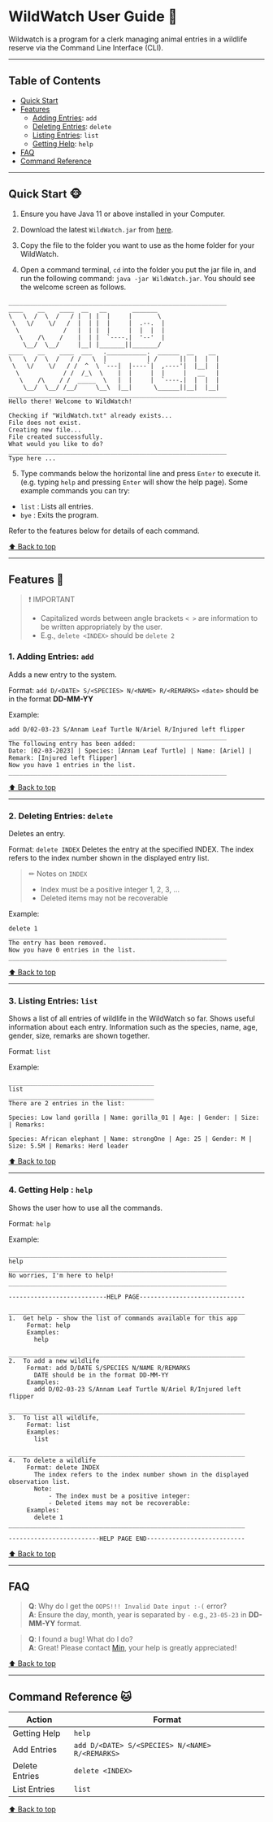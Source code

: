 # WildWatch User Guide 🐘


Wildwatch is a program for a clerk managing animal entries in a wildlife reserve via the Command Line Interface (CLI).

--------------------------------------------------------------------------------------------------------------------------------------
## Table of Contents 
- [Quick Start](https://ay2324s1-cs2113t-w11-2.github.io/tp/UserGuide.html#quick-start-)
- [Features](https://ay2324s1-cs2113t-w11-2.github.io/tp/UserGuide.html#features-)
    - [Adding Entries](https://ay2324s1-cs2113t-w11-2.github.io/tp/UserGuide.html#2-adding-entries-add): `add`
    - [Deleting Entries](https://ay2324s1-cs2113t-w11-2.github.io/tp/UserGuide.html#3-deleting-entries-delete): `delete`
    - [Listing Entries](https://ay2324s1-cs2113t-w11-2.github.io/tp/UserGuide.html#4-listing-entries-list): `list`
    - [Getting Help](https://ay2324s1-cs2113t-w11-2.github.io/tp/UserGuide.html#1-getting-help--help): `help` 
- [FAQ](https://ay2324s1-cs2113t-w11-2.github.io/tp/UserGuide.html#faq)
- [Command Reference](https://ay2324s1-cs2113t-w11-2.github.io/tp/UserGuide.html#command-reference-)
    
--------------------------------------------------------------------------------------------------------------------------------------

## Quick Start 🐵

1. Ensure you have Java 11 or above installed in your Computer.
   
2. Download the latest `WildWatch.jar` from [here](https://github.com/AY2324S1-CS2113T-W11-2/tp/releases).

3. Copy the file to the folder you want to use as the home folder for your WildWatch.

4. Open a command terminal, `cd` into the folder you put the jar file in, and run the following command: `java -jar WildWatch.jar`.
You should see the welcome screen as follows.

```
____________________________________________________________
____    __    ____  __   __       _______
\   \  /  \  /   / |  | |  |     |       \
 \   \/    \/   /  |  | |  |     |  .--.  |
  \            /   |  | |  |     |  |  |  |
   \    /\    /    |  | |  `----.|  '--'  |
    \__/  \__/     |__| |_______||_______/
____    __    ____  ___   .___________.  ______  __    __
\   \  /  \  /   / /   \  |           | /      ||  |  |  |
 \   \/    \/   / /  ^  \ `---|  |----`|  ,----'|  |__|  |
  \            / /  /_\  \    |  |     |  |     |   __   |
   \    /\    / /  _____  \   |  |     |  `----.|  |  |  |
    \__/  \__/ /__/     \__\  |__|      \______||__|  |__|
____________________________________________________________
Hello there! Welcome to WildWatch!

Checking if "WildWatch.txt" already exists...
File does not exist.
Creating new file...
File created successfully.
What would you like to do?
____________________________________________________________
Type here ...
```

5. Type commands below the horizontal line and press `Enter` to execute it. (e.g. typing `help` and pressing `Enter` will show the help page).
Some example commands you can try:
- `list` : Lists all entries.
- `bye` : Exits the program.

Refer to the features below for details of each command.

[⬆ Back to top](https://ay2324s1-cs2113t-w11-2.github.io/tp/UserGuide.html#table-of-contents)

--------------------------------------------------------------------------------------------------------------------------------------

## Features 🦊
> ❗ IMPORTANT
> * Capitalized words between angle brackets `< >` are information to be written appropriately by the user.
> * E.g., `delete <INDEX>` should be `delete 2`


### 1. Adding Entries: `add`
Adds a new entry to the system.

Format: `add D/<DATE> S/<SPECIES> N/<NAME> R/<REMARKS>`
`<date>` should be in the format **DD-MM-YY**

Example: 
```
add D/02-03-23 S/Annam Leaf Turtle N/Ariel R/Injured left flipper
____________________________________________________________
The following entry has been added:
Date: [02-03-2023] | Species: [Annam Leaf Turtle] | Name: [Ariel] | Remark: [Injured left flipper]
Now you have 1 entries in the list.
____________________________________________________________
```


[⬆ Back to top](https://ay2324s1-cs2113t-w11-2.github.io/tp/UserGuide.html#table-of-contents)

---

### 2. Deleting Entries: `delete`
Deletes an entry. 

Format: `delete INDEX`
Deletes the entry at the specified INDEX. 
The index refers to the index number shown in the displayed entry list.

> ✏ Notes on `INDEX`
> * Index must be a positive integer 1, 2, 3, ...
> * Deleted items may not be recoverable

Example:
```
delete 1
____________________________________________________________
The entry has been removed.
Now you have 0 entries in the list.
____________________________________________________________
```


[⬆ Back to top](https://ay2324s1-cs2113t-w11-2.github.io/tp/UserGuide.html#table-of-contents)

--- 

### 3. Listing Entries: `list`
Shows a list of all entries of wildlife in the WildWatch so far.
Shows useful information about each entry.
Information such as the species, name, age, gender, size, remarks are shown together.

Format: `list` 

Example: 
```
________________________________________
list
________________________________________
There are 2 entries in the list:

Species: Low land gorilla | Name: gorilla_01 | Age: | Gender: | Size: | Remarks:

Species: African elephant | Name: strongOne | Age: 25 | Gender: M | Size: 5.5M | Remarks: Herd leader
```

[⬆ Back to top](https://ay2324s1-cs2113t-w11-2.github.io/tp/UserGuide.html#table-of-contents)

--------------------------------------------------------------------------------------------------------------------------------------

### 4. Getting Help : `help`
Shows the user how to use all the commands.

Format: `help`

Example:
```
____________________________________________________________
help
____________________________________________________________
No worries, I'm here to help!
____________________________________________________________

---------------------------HELP PAGE-----------------------------

_________________________________________________________________
1.  Get help - show the list of commands available for this app
     Format: help
     Examples: 
       help

_________________________________________________________________
2.  To add a new wildlife
     Format: add D/DATE S/SPECIES N/NAME R/REMARKS
       DATE should be in the format DD-MM-YY
     Examples: 
       add D/02-03-23 S/Annam Leaf Turtle N/Ariel R/Injured left flipper

_________________________________________________________________
3.  To list all wildlife,
     Format: list
     Examples: 
       list

_________________________________________________________________
4.  To delete a wildlife
     Format: delete INDEX
       The index refers to the index number shown in the displayed observation list.
       Note:
           - The index must be a positive integer:
           - Deleted items may not be recoverable:
     Examples: 
       delete 1
_________________________________________________________________

-------------------------HELP PAGE END---------------------------
```

[⬆ Back to top](https://ay2324s1-cs2113t-w11-2.github.io/tp/UserGuide.html#table-of-contents)

--- 

## FAQ

> **Q**: Why do I get the `OOPS!!! Invalid Date input :-(` error?  
> **A**: Ensure the day, month, year is separated by `-` e.g., `23-05-23` in **DD-MM-YY** format.  

> **Q**: I found a bug! What do I do?  
> **A**: Great! Please contact [Min](https://github.com/woodenclock), your help is greatly appreciated!

[⬆ Back to top](https://ay2324s1-cs2113t-w11-2.github.io/tp/UserGuide.html#table-of-contents)

--------------------------------------------------------------------------------------------------------------------------------------

## Command Reference 🐱

| Action         | Format |
| -------------- | ------ |
| Getting Help   | `help` |
| Add Entries    | `add D/<DATE> S/<SPECIES> N/<NAME> R/<REMARKS>`  |
| Delete Entries | `delete <INDEX>`  |
| List Entries   | `list` |

[⬆ Back to top](https://ay2324s1-cs2113t-w11-2.github.io/tp/UserGuide.html#table-of-contents)
